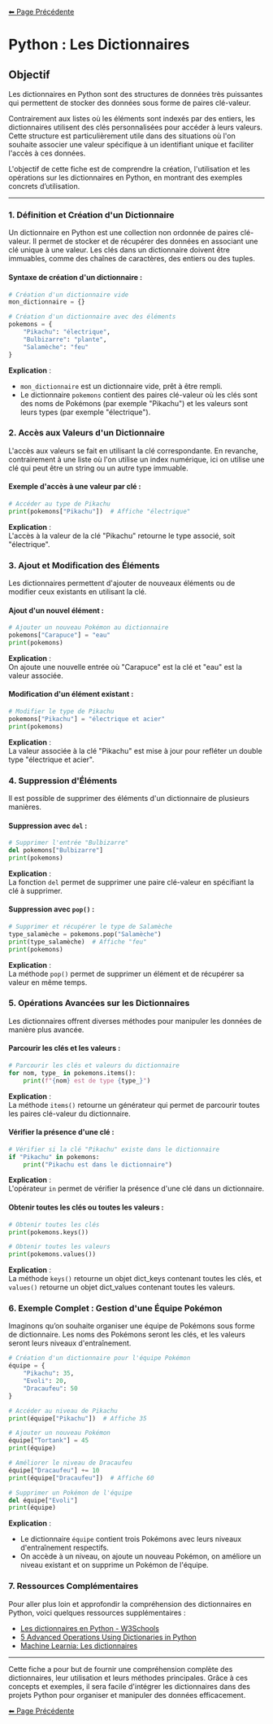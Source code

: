 [⬅ Page Précédente](../README.md)

# Python : Les Dictionnaires

## Objectif

Les dictionnaires en Python sont des structures de données très puissantes qui permettent de stocker des données sous forme de paires clé-valeur.

Contrairement aux listes où les éléments sont indexés par des entiers, les dictionnaires utilisent des clés personnalisées pour accéder à leurs valeurs. Cette structure est particulièrement utile dans des situations où l'on souhaite associer une valeur spécifique à un identifiant unique et faciliter l'accès à ces données.

L'objectif de cette fiche est de comprendre la création, l'utilisation et les opérations sur les dictionnaires en Python, en montrant des exemples concrets d’utilisation.

---

### 1. Définition et Création d'un Dictionnaire

Un dictionnaire en Python est une collection non ordonnée de paires clé-valeur. Il permet de stocker et de récupérer des données en associant une clé unique à une valeur. Les clés dans un dictionnaire doivent être immuables, comme des chaînes de caractères, des entiers ou des tuples.

#### Syntaxe de création d'un dictionnaire :

```python
# Création d'un dictionnaire vide
mon_dictionnaire = {}

# Création d'un dictionnaire avec des éléments
pokemons = {
    "Pikachu": "électrique",
    "Bulbizarre": "plante",
    "Salamèche": "feu"
}
```

**Explication** :  
- `mon_dictionnaire` est un dictionnaire vide, prêt à être rempli.
- Le dictionnaire `pokemons` contient des paires clé-valeur où les clés sont des noms de Pokémons (par exemple "Pikachu") et les valeurs sont leurs types (par exemple "électrique").

### 2. Accès aux Valeurs d'un Dictionnaire

L'accès aux valeurs se fait en utilisant la clé correspondante. En revanche, contrairement à une liste où l'on utilise un index numérique, ici on utilise une clé qui peut être un string ou un autre type immuable.

#### Exemple d'accès à une valeur par clé :

```python
# Accéder au type de Pikachu
print(pokemons["Pikachu"])  # Affiche "électrique"
```

**Explication** :  
L'accès à la valeur de la clé "Pikachu" retourne le type associé, soit "électrique".

### 3. Ajout et Modification des Éléments

Les dictionnaires permettent d'ajouter de nouveaux éléments ou de modifier ceux existants en utilisant la clé.

#### Ajout d'un nouvel élément :

```python
# Ajouter un nouveau Pokémon au dictionnaire
pokemons["Carapuce"] = "eau"
print(pokemons)
```

**Explication** :  
On ajoute une nouvelle entrée où "Carapuce" est la clé et "eau" est la valeur associée.

#### Modification d'un élément existant :

```python
# Modifier le type de Pikachu
pokemons["Pikachu"] = "électrique et acier"
print(pokemons)
```

**Explication** :  
La valeur associée à la clé "Pikachu" est mise à jour pour refléter un double type "électrique et acier".

### 4. Suppression d'Éléments

Il est possible de supprimer des éléments d'un dictionnaire de plusieurs manières.

#### Suppression avec `del` :

```python
# Supprimer l'entrée "Bulbizarre"
del pokemons["Bulbizarre"]
print(pokemons)
```

**Explication** :  
La fonction `del` permet de supprimer une paire clé-valeur en spécifiant la clé à supprimer.

#### Suppression avec `pop()` :

```python
# Supprimer et récupérer le type de Salamèche
type_salamèche = pokemons.pop("Salamèche")
print(type_salamèche)  # Affiche "feu"
print(pokemons)
```

**Explication** :  
La méthode `pop()` permet de supprimer un élément et de récupérer sa valeur en même temps.

### 5. Opérations Avancées sur les Dictionnaires

Les dictionnaires offrent diverses méthodes pour manipuler les données de manière plus avancée.

#### Parcourir les clés et les valeurs :

```python
# Parcourir les clés et valeurs du dictionnaire
for nom, type_ in pokemons.items():
    print(f"{nom} est de type {type_}")
```

**Explication** :  
La méthode `items()` retourne un générateur qui permet de parcourir toutes les paires clé-valeur du dictionnaire.

#### Vérifier la présence d'une clé :

```python
# Vérifier si la clé "Pikachu" existe dans le dictionnaire
if "Pikachu" in pokemons:
    print("Pikachu est dans le dictionnaire")
```

**Explication** :  
L'opérateur `in` permet de vérifier la présence d'une clé dans un dictionnaire.

#### Obtenir toutes les clés ou toutes les valeurs :

```python
# Obtenir toutes les clés
print(pokemons.keys())

# Obtenir toutes les valeurs
print(pokemons.values())
```

**Explication** :  
La méthode `keys()` retourne un objet dict_keys contenant toutes les clés, et `values()` retourne un objet dict_values contenant toutes les valeurs.

### 6. Exemple Complet : Gestion d'une Équipe Pokémon

Imaginons qu’on souhaite organiser une équipe de Pokémons sous forme de dictionnaire. Les noms des Pokémons seront les clés, et les valeurs seront leurs niveaux d'entraînement.

```python
# Création d'un dictionnaire pour l'équipe Pokémon
équipe = {
    "Pikachu": 35,
    "Evoli": 20,
    "Dracaufeu": 50
}

# Accéder au niveau de Pikachu
print(équipe["Pikachu"])  # Affiche 35

# Ajouter un nouveau Pokémon
équipe["Tortank"] = 45
print(équipe)

# Améliorer le niveau de Dracaufeu
équipe["Dracaufeu"] += 10
print(équipe["Dracaufeu"])  # Affiche 60

# Supprimer un Pokémon de l'équipe
del équipe["Evoli"]
print(équipe)
```

**Explication** :  
- Le dictionnaire `équipe` contient trois Pokémons avec leurs niveaux d'entraînement respectifs.
- On accède à un niveau, on ajoute un nouveau Pokémon, on améliore un niveau existant et on supprime un Pokémon de l'équipe.

### 7. Ressources Complémentaires

Pour aller plus loin et approfondir la compréhension des dictionnaires en Python, voici quelques ressources supplémentaires :

- [Les dictionnaires en Python - W3Schools](https://www.w3schools.com/python/python_dictionaries.asp)
- [5 Advanced Operations Using Dictionaries in Python](https://betterprogramming.pub/5-advanced-operations-using-dictionaries-in-python-5f8edb4719fa)
- [Machine Learnia: Les dictionnaires](https://www.youtube.com/watch?v=QR-gUWAeLqs)

---

Cette fiche a pour but de fournir une compréhension complète des dictionnaires, leur utilisation et leurs méthodes principales. Grâce à ces concepts et exemples, il sera facile d'intégrer les dictionnaires dans des projets Python pour organiser et manipuler des données efficacement.

[⬅ Page Précédente](../README.md)

